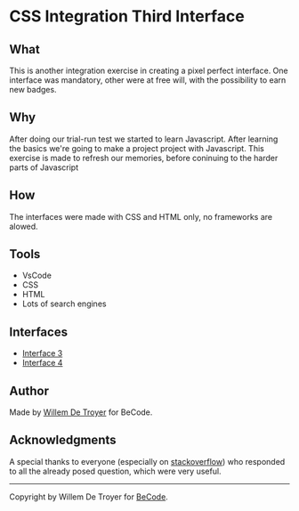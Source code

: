 # CSS Integration Third Interface
## What
This is another integration exercise in creating a pixel perfect interface. One interface was mandatory, other were at free will, with the possibility to earn new badges.

## Why
After doing our trial-run test we started to learn Javascript. After learning the basics we're going to make a project project with Javascript. This exercise is made to refresh our memories, before coninuing to the harder parts of Javascript
## How
The interfaces were made with CSS and HTML only, no frameworks are alowed.
## Tools
- VsCode
- CSS
- HTML
- Lots of search engines
## Interfaces
- [Interface 3](https://willemdt369.github.io/css-integration-third-interface/index.html)
- [Interface 4](https://willemdt369.github.io/css-integration-third-interface/index2.html)
## Author
Made by [Willem De Troyer](detroyerwillem@hotmail.com)  for BeCode.
## Acknowledgments
A special thanks to everyone (especially on [stackoverflow](https://stackoverflow.com/)) who responded to all the already posed question, which were very useful.

---
Copyright by Willem De Troyer for [BeCode](https://becode.org/).
